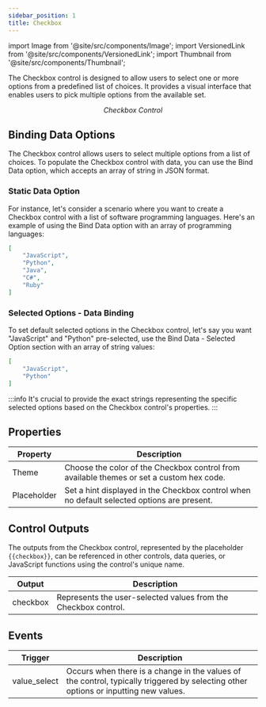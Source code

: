 ```yaml
---
sidebar_position: 1
title: Checkbox
---
```


import Image from '@site/src/components/Image';
import VersionedLink from '@site/src/components/VersionedLink';
import Thumbnail from '@site/src/components/Thumbnail';

The Checkbox control is designed to allow users to select one or more options from a predefined list of choices. It provides a visual interface that enables users to pick multiple options from the available set.

<figure>
  <Thumbnail src="/img/reference/controls/checkbox/preview.png" alt="Checkbox Control" />
  <figcaption align="center"><i>Checkbox Control</i></figcaption>
</figure>

## Binding Data Options

The Checkbox control allows users to select multiple options from a list of choices. To populate the Checkbox control with data, you can use the Bind Data option, which accepts an array of string in JSON format.

### Static Data Option

For instance, let's consider a scenario where you want to create a Checkbox control with a list of software programming languages. Here's an example of using the Bind Data option with an array of programming languages:

```json
[
    "JavaScript",
    "Python",
    "Java",
    "C#",
    "Ruby"
]
```

### Selected Options - Data Binding

To set default selected options in the Checkbox control, let's say you want "JavaScript" and "Python" pre-selected, use the Bind Data - Selected Option section with an array of string values:

```json
[
    "JavaScript",
    "Python"
]
```

:::info
It's crucial to provide the exact strings representing the specific selected options based on the Checkbox control's properties.
:::


## Properties

| Property          | Description                                                                                                            |
|-------------------|------------------------------------------------------------------------------------------------------------------------|
| Theme             | Choose the color of the Checkbox control from available themes or set a custom hex code.                                |
| Placeholder       | Set a hint displayed in the Checkbox control when no default selected options are present.                              |


## Control Outputs

The outputs from the Checkbox control, represented by the placeholder `{{checkbox}}`, can be referenced in other controls, data queries, or JavaScript functions using the control's unique name.

| Output       | Description                                                                                                  |
|--------------|--------------------------------------------------------------------------------------------------------------|
| checkbox     | Represents the user-selected values from the Checkbox control.                                                  |

## Events

| Trigger     | Description                                                                                               |
|--------------|----------------------------------------------------------------------------------------------------------|
| value_select | Occurs when there is a change in the values of the control, typically triggered by selecting other options or inputting new values. |
